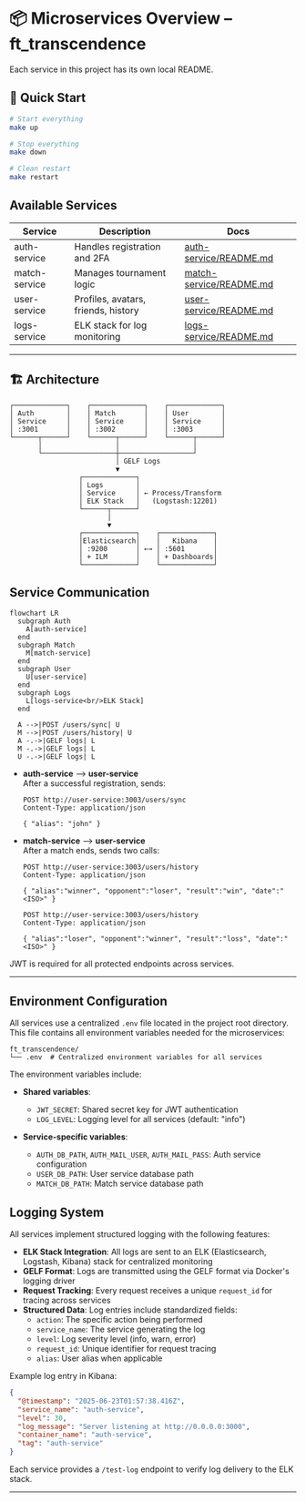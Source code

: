 # 📦 Microservices Overview – ft_transcendence

Each service in this project has its own local README.

## 🚀 Quick Start

```bash
# Start everything
make up

# Stop everything  
make down

# Clean restart
make restart
```

## Available Services

| Service        | Description                         | Docs                                          |
|----------------|-------------------------------------|-----------------------------------------------|
| auth-service   | Handles registration and 2FA        | [auth-service/README.md](./auth-service/README.md)   |
| match-service  | Manages tournament logic            | [match-service/README.md](./match-service/README.md) |
| user-service   | Profiles, avatars, friends, history | [user-service/README.md](./user-service/README.md)   |
| logs-service   | ELK stack for log monitoring        | [logs-service/README.md](./logs-service/README.md)   |

---

## 🏗️ Architecture

```
┌─────────────┐    ┌─────────────┐    ┌─────────────┐
│ Auth        │    │ Match       │    │ User        │
│ Service     │    │ Service     │    │ Service     │
│ :3001       │    │ :3002       │    │ :3003       │
└──────┬──────┘    └──────┬──────┘    └──────┬──────┘
       │                  │                  │
       └──────────────────┼──────────────────┘
                          │ GELF Logs
                          ▼
                 ┌─────────────┐
                 │ Logs        │
                 │ Service     │ ← Process/Transform
                 │ ELK Stack   │   (Logstash:12201)
                 └──────┬──────┘
                        │
                        ▼
                 ┌─────────────┐    ┌─────────────┐
                 │Elasticsearch│    │   Kibana    │
                 │ :9200       │ ←→ │ :5601       │
                 │ + ILM       │    │ + Dashboards│
                 └─────────────┘    └─────────────┘
```

## Service Communication

```mermaid
flowchart LR
  subgraph Auth
    A[auth-service]
  end
  subgraph Match
    M[match-service]
  end
  subgraph User
    U[user-service]
  end
  subgraph Logs
    L[logs-service<br/>ELK Stack]
  end

  A -->|POST /users/sync| U
  M -->|POST /users/history| U
  A -.->|GELF logs| L
  M -.->|GELF logs| L
  U -.->|GELF logs| L
```

- **auth-service** ⟶ **user-service**  
  After a successful registration, sends:
  ```http
  POST http://user-service:3003/users/sync
  Content-Type: application/json

  { "alias": "john" }
  ```
- **match-service** ⟶ **user-service**  
  After a match ends, sends two calls:
  ```http
  POST http://user-service:3003/users/history
  Content-Type: application/json

  { "alias":"winner", "opponent":"loser", "result":"win", "date":"<ISO>" }

  POST http://user-service:3003/users/history
  Content-Type: application/json

  { "alias":"loser", "opponent":"winner", "result":"loss", "date":"<ISO>" }
  ```

JWT is required for all protected endpoints across services.

---

## Environment Configuration

All services use a centralized `.env` file located in the project root directory. This file contains all environment variables needed for the microservices:

```
ft_transcendence/
└── .env  # Centralized environment variables for all services
```

The environment variables include:
- **Shared variables**: 
  - `JWT_SECRET`: Shared secret key for JWT authentication
  - `LOG_LEVEL`: Logging level for all services (default: "info")

- **Service-specific variables**:
  - `AUTH_DB_PATH`, `AUTH_MAIL_USER`, `AUTH_MAIL_PASS`: Auth service configuration
  - `USER_DB_PATH`: User service database path
  - `MATCH_DB_PATH`: Match service database path

## Logging System

All services implement structured logging with the following features:

- **ELK Stack Integration**: All logs are sent to an ELK (Elasticsearch, Logstash, Kibana) stack for centralized monitoring
- **GELF Format**: Logs are transmitted using the GELF format via Docker's logging driver
- **Request Tracking**: Every request receives a unique `request_id` for tracing across services
- **Structured Data**: Log entries include standardized fields:
  - `action`: The specific action being performed
  - `service_name`: The service generating the log
  - `level`: Log severity level (info, warn, error)
  - `request_id`: Unique identifier for request tracing
  - `alias`: User alias when applicable

Example log entry in Kibana:
```json
{
  "@timestamp": "2025-06-23T01:57:38.416Z",
  "service_name": "auth-service",
  "level": 30,
  "log_message": "Server listening at http://0.0.0.0:3000",
  "container_name": "auth-service",
  "tag": "auth-service"
}
```

Each service provides a `/test-log` endpoint to verify log delivery to the ELK stack.

---
